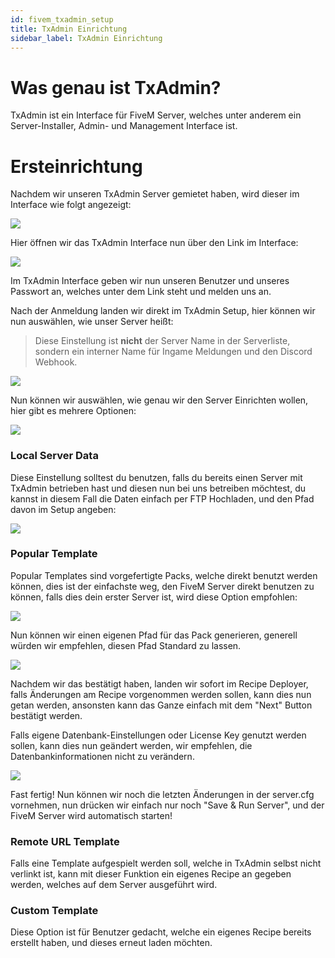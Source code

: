 ```yaml
---
id: fivem_txadmin_setup
title: TxAdmin Einrichtung
sidebar_label: TxAdmin Einrichtung
---
```


# Was genau ist TxAdmin?

TxAdmin ist ein Interface für FiveM Server, welches unter anderem ein Server-Installer, Admin- und Management Interface ist.

# Ersteinrichtung

Nachdem wir unseren TxAdmin Server gemietet haben, wird dieser im Interface wie folgt angezeigt:

![](https://screensaver01.zap-hosting.com/index.php/s/CpJ92GTWN2jzC5C/preview)

Hier öffnen wir das TxAdmin Interface nun über den Link im Interface:

![](https://screensaver01.zap-hosting.com/index.php/s/Z6yNWnY9DXpQoNg/preview)

Im TxAdmin Interface geben wir nun unseren Benutzer und unseres Passwort an, welches unter dem Link steht und melden uns an.

Nach der Anmeldung landen wir direkt im TxAdmin Setup, hier können wir nun auswählen, wie unser Server heißt:

> Diese Einstellung ist **nicht** der Server Name in der Serverliste, sondern ein interner Name für Ingame Meldungen und den Discord Webhook.

![](https://screensaver01.zap-hosting.com/index.php/s/GfJJF73bqZCJZRK/preview)

Nun können wir auswählen, wie genau wir den Server Einrichten wollen, hier gibt es mehrere Optionen:

![](https://screensaver01.zap-hosting.com/index.php/s/eNAky8TaQ4KCBCX/preview)

### Local Server Data

Diese Einstellung solltest du benutzen, falls du bereits einen Server mit TxAdmin betrieben hast und diesen nun bei uns betreiben möchtest, du kannst in diesem Fall die Daten einfach per FTP Hochladen, und den Pfad davon im Setup angeben:

![](https://screensaver01.zap-hosting.com/index.php/s/MCjcBF8r7qDJsRK/preview)


### Popular Template

Popular Templates sind vorgefertigte Packs, welche direkt benutzt werden können, dies ist der einfachste weg, den FiveM Server direkt benutzen zu können, falls dies dein erster Server ist, wird diese Option empfohlen:

![](https://screensaver01.zap-hosting.com/index.php/s/78zSH3zJDz8Bagw/preview)

Nun können wir einen eigenen Pfad für das Pack generieren, generell würden wir empfehlen, diesen Pfad Standard zu lassen.

![](https://screensaver01.zap-hosting.com/index.php/s/kBLEayMPR5DFo5m/preview)


Nachdem wir das bestätigt haben, landen wir sofort im Recipe Deployer, falls Änderungen am Recipe vorgenommen werden sollen, kann dies nun getan werden, ansonsten kann das Ganze einfach mit dem "Next" Button bestätigt werden.


Falls eigene Datenbank-Einstellungen oder License Key genutzt werden sollen, kann dies nun geändert werden, wir empfehlen, die Datenbankinformationen nicht zu verändern.

![](https://screensaver01.zap-hosting.com/index.php/s/A2Wtkqp4HTzXwCt/preview)



Fast fertig! Nun können wir noch die letzten Änderungen in der server.cfg vornehmen, nun drücken wir einfach nur noch "Save & Run Server", und der FiveM Server wird automatisch starten!


### Remote URL Template

Falls eine Template aufgespielt werden soll, welche in TxAdmin selbst nicht verlinkt ist, kann mit dieser Funktion ein eigenes Recipe an gegeben werden, welches auf dem Server ausgeführt wird.

### Custom Template

Diese Option ist für Benutzer gedacht, welche ein eigenes Recipe bereits erstellt haben, und dieses erneut laden möchten.
